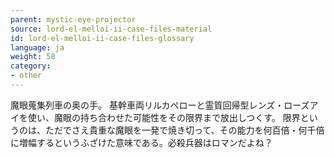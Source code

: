 ```yaml
---
parent: mystic-eye-projector
source: lord-el-melloi-ii-case-files-material
id: lord-el-melloi-ii-case-files-glossary
language: ja
weight: 58
category:
- other
---
```


魔眼蒐集列車の奥の手。
基幹車両リルカペローと霊質回帰型レンズ・ローズアイを使い、魔眼の持ち合わせた可能性をその限界まで放出しつくす。
限界というのは、ただでさえ貴重な魔眼を一発で焼き切って、その能力を何百倍・何千倍に増幅するというふざけた意味である。必殺兵器はロマンだよね？
